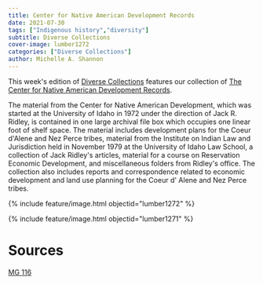 ```yaml
---
title: Center for Native American Development Records
date: 2021-07-30
tags: ["Indigenous history","diversity"]
subtitle: Diverse Collections
cover-image: lumber1272
categories: ["Diverse Collections"]
author: Michelle A. Shannon
---
```


This week's edition of [Diverse Collections](https://harvester.lib.uidaho.edu/series/diversecollections.html) features our collection of [The Center for Native American Development Records](https://archiveswest.orbiscascade.org/ark:/80444/xv23261). 

The material from the Center for Native American Development, which was started at the University of Idaho in 1972 under the direction of Jack R. Ridley, is contained in one large archival file box which occupies one linear foot of shelf space. The material includes development plans for the Coeur d'Alene and Nez Perce tribes, material from the Institute on Indian Law and Jurisdiction held in November 1979 at the University of Idaho Law School, a collection of Jack Ridley's articles, material for a course on Reservation Economic Development, and miscellaneous folders from Ridley's office. The collection also includes reports and correspondence related to economic development and land use planning for the Coeur d' Alene and Nez Perce tribes.

{% include feature/image.html objectid="lumber1272" %}

{% include feature/image.html objectid="lumber1271" %}

# Sources

[MG 116](https://archiveswest.orbiscascade.org/ark:/80444/xv23261)
